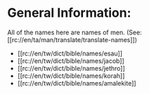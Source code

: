 # General Information:

All of the names here are names of men. (See: [[rc://en/ta/man/translate/translate-names]])
* [[rc://en/tw/dict/bible/names/esau]]
* [[rc://en/tw/dict/bible/names/jacob]]
* [[rc://en/tw/dict/bible/names/jethro]]
* [[rc://en/tw/dict/bible/names/korah]]
* [[rc://en/tw/dict/bible/names/amalekite]]

